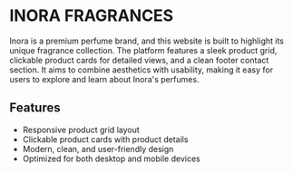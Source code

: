 # INORA FRAGRANCES

Inora is a premium perfume brand, and this website is built to highlight its unique fragrance collection. 
The platform features a sleek product grid, clickable product cards for detailed views, and a clean footer contact section. 
It aims to combine aesthetics with usability, making it easy for users to explore and learn about Inora's perfumes.

## Features

* Responsive product grid layout
* Clickable product cards with product details
* Modern, clean, and user-friendly design
* Optimized for both desktop and mobile devices
